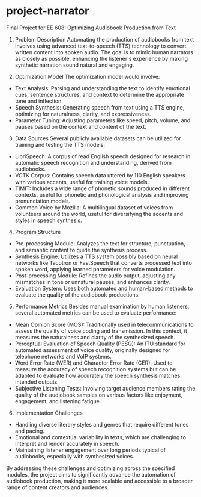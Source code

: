 # project-narrator
Final Project for EE 608: Optimizing Audiobook Production from Text


1. Problem Description
Automating the production of audiobooks from text involves using advanced text-to-speech (TTS) technology to convert written content into spoken audio. The goal is to mimic human narrators as closely as possible, enhancing the listener's experience by making synthetic narration sound natural and engaging.


2. Optimization Model
The optimization model would involve:

* Text Analysis: Parsing and understanding the text to identify emotional cues, sentence structures, and context to determine the appropriate tone and inflection.
* Speech Synthesis: Generating speech from text using a TTS engine, optimizing for naturalness, clarity, and expressiveness.
* Parameter Tuning: Adjusting parameters like speed, pitch, volume, and pauses based on the context and content of the text.

  
3. Data Sources
Several publicly available datasets can be utilized for training and testing the TTS models:

* LibriSpeech: A corpus of read English speech designed for research in automatic speech recognition and understanding, derived from audiobooks.
* VCTK Corpus: Contains speech data uttered by 110 English speakers with various accents, useful for training voice models.
* TIMIT: Includes a wide range of phonetic sounds produced in different contexts, useful for phonetic and phonological analysis and improving pronunciation models.
* Common Voice by Mozilla: A multilingual dataset of voices from volunteers around the world, useful for diversifying the accents and styles in speech synthesis.


4. Program Structure
* Pre-processing Module: Analyzes the text for structure, punctuation, and semantic content to guide the synthesis process.
* Synthesis Engine: Utilizes a TTS system possibly based on neural networks like Tacotron or FastSpeech that converts processed text into spoken word, applying learned parameters for voice modulation.
* Post-processing Module: Refines the audio output, adjusting any mismatches in tone or unnatural pauses, and enhances clarity.
* Evaluation System: Uses both automated and human-based methods to evaluate the quality of the audiobook productions.


5. Performance Metrics
Besides manual examination by human listeners, several automated metrics can be used to evaluate performance:
* Mean Opinion Score (MOS): Traditionally used in telecommunications to assess the quality of voice coding and transmission. In this context, it measures the naturalness and clarity of the synthesized speech.
* Perceptual Evaluation of Speech Quality (PESQ): An ITU standard for automated assessment of voice quality, originally designed for telephone networks and VoIP systems.
* Word Error Rate (WER) and Character Error Rate (CER): Used to measure the accuracy of speech recognition systems but can be adapted to evaluate how accurately the speech synthesis matches intended outputs.
* Subjective Listening Tests: Involving target audience members rating the quality of the audiobook samples on various factors like enjoyment, engagement, and listening fatigue.


6. Implementation Challenges
* Handling diverse literary styles and genres that require different tones and pacing.
* Emotional and contextual variability in texts, which are challenging to interpret and render accurately in speech.
* Maintaining listener engagement over long periods typical of audiobooks, especially with synthesized voices.


By addressing these challenges and optimizing across the specified modules, the project aims to significantly advance the automation of audiobook production, making it more scalable and accessible to a broader range of content creators and audiences.
